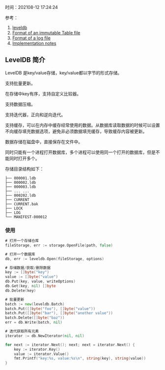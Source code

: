 时间：202108-12 17:24:24

参考：

1. [leveldb](https://github.com/google/leveldb)
2. [Format of an immutable Table file](https://github.com/google/leveldb/blob/master/doc/table_format.md)
3. [Format of a log file](https://github.com/google/leveldb/blob/master/doc/log_format.md)
4. [Implementation notes](https://github.com/google/leveldb/blob/master/doc/impl.md)

## LevelDB 简介

LevelDB 是key/value存储，key/value都以字节的形式存储。

支持批量更新。

在存储中key有序，支持自定义比较器。

支持数据压缩。

支持迭代器，正向和逆向迭代。

支持缓存，可以在内存中缓存经常使用的数据。从数据库读取数据的时候可以设置不向缓存填充数据选项，避免非必须数据填充缓存，导致缓存内容被更新。

数据存储在磁盘中，直接保存在文件中。

同时只能有一个进程打开数据库，多个进程可以使用同一个打开的数据库，但是不能同时打开多个。


存储目录结构如下：

```shell
├── 000001.ldb
├── 000002.ldb
├── 000003.ldb
├── ... ...
├── 000202.ldb
├── CURRENT
├── CURRENT.bak
├── LOCK
├── LOG
└── MANIFEST-000012
```

### 使用

```go
# 打开一个存储仓库 
fileStorage, err := storage.OpenFile(path, false)

# 打开一个数据库
db, err := leveldb.Open(fileStorage, options)

# 存储数据/获取/删除数据
key := []byte("key")
value := []byte("value")
db.Put(key, value, writeOptions)
db.Get(key, nil) []byte
db.Delete(key)

# 批量更新
batch := new(leveldb.Batch)
batch.Put([]byte("foo"), []byte("value"))
batch.Put([]byte("bar"), []byte("another value"))
batch.Delete([]byte("baz"))
err = db.Write(batch, nil)

# 迭代获取所有元素
iterator := db.NewIterator(nil, nil)

for next := iterator.Next(); next; next = iterator.Next() {
    key := iterator.Key()
    value := iterator.Value()
    fmt.Printf("key:%s, value:%s\n", string(key), string(value))
}
```